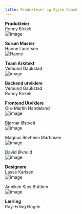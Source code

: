 ```yaml
---
title: Produkteier og Agile Coach
---
```


**Produkteier**  
Ronny Birkeli  
![image](https://user-images.githubusercontent.com/50205992/228369729-e7d9abe0-db68-4dcd-a1c5-b39b1451fcf4.png)

**Scrum Master**  
Hanne Lauritsen  
![Hanne](https://user-images.githubusercontent.com/50205992/228369981-0a5a6b07-a77f-4ba1-824c-4a9d07a087fc.png)

**Team Arkitekt**  
Vemund Gaukstad  
![image](https://user-images.githubusercontent.com/50205992/228370080-df6210f4-34c3-42e8-8fbb-a068ac0ef152.png)

**Backend utviklere**  
Vemund Gaukstad  
Ronny Birkeli

**Frontend Utviklere**  
Ole-Martin Handeland  
![image](https://user-images.githubusercontent.com/50205992/228370158-6db0e004-8beb-4f81-afc2-123ff7107952.png)

Bjørnar Østveit  
![image](https://user-images.githubusercontent.com/50205992/228370242-7dd2cb9b-18c8-4a29-bbc2-05df2ec99d48.png)

Magnus Revheim Martinsen  
![image](https://user-images.githubusercontent.com/50205992/228370316-99081c4e-ca05-4607-a5c7-59e47441fce7.png)

David Øvrelid  
![image](https://user-images.githubusercontent.com/50205992/228370382-a79f47a5-cbfc-44a3-98b8-24f345e7bfe1.png)

**Designere**  
Lasse Karlsen    
![image](https://user-images.githubusercontent.com/50205992/228370455-364927f9-1f69-4474-a736-5e1ded777e08.png)

Anniken Kjos Bråthen  
![image](https://user-images.githubusercontent.com/50205992/228370524-76fd1b24-37c8-4826-ac7b-0603e15d0ae5.png)

**Lærling**  
Roy-Erling Hagen
